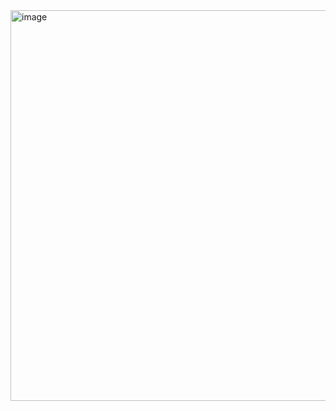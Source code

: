 <img width="1342" height="625" alt="image" src="https://github.com/user-attachments/assets/ea22f73d-b4b6-44c9-b9e3-b58b4e62c067" />
